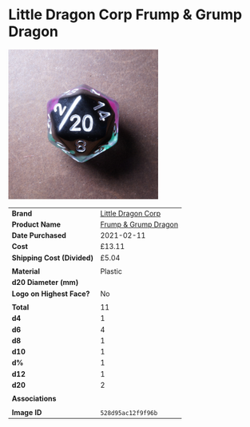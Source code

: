 # Little Dragon Corp Frump & Grump Dragon

<img src="https://raw.githubusercontent.com/jesskelsall/astarus-images/main/dice/528d95ac12f9f96b.jpg" height="300" />

|||
| --- | --- |
| **Brand** | [Little Dragon Corp](https://littledragoncorp.com/) |
| **Product Name** | [Frump & Grump Dragon](https://littledragoncorp.com/product/frump-grump-dragon-dice/) |
| **Date Purchased** | 2021-02-11 |
| **Cost** | £13.11 |
| **Shipping Cost (Divided)** | £5.04 |
||
| **Material** | Plastic |
| **d20 Diameter (mm)** | |
| **Logo on Highest Face?** | No |
||
| **Total** | 11 |
| **d4** | 1 |
| **d6** | 4 |
| **d8** | 1 |
| **d10** | 1 |
| **d%** | 1 |
| **d12** | 1 |
| **d20** | 2 |
||
| **Associations** | |
||
| **Image ID** | `528d95ac12f9f96b` |
